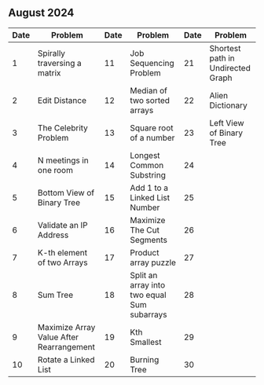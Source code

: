 ## August 2024

| Date | Problem                                  | Date | Problem                                     | Date | Problem                           |
| ---- | ---------------------------------------- | ---- | ------------------------------------------- | ---- | --------------------------------- |
| 1    | Spirally traversing a matrix             | 11   | Job Sequencing Problem                      | 21   | Shortest path in Undirected Graph |
| 2    | Edit Distance                            | 12   | Median of two sorted arrays                 | 22   | Alien Dictionary                  |
| 3    | The Celebrity Problem                    | 13   | Square root of a number                     | 23   | Left View of Binary Tree          |
| 4    | N meetings in one room                   | 14   | Longest Common Substring                    | 24   |                                   |
| 5    | Bottom View of Binary Tree               | 15   | Add 1 to a Linked List Number               | 25   |                                   |
| 6    | Validate an IP Address                   | 16   | Maximize The Cut Segments                   | 26   |                                   |
| 7    | K-th element of two Arrays               | 17   | Product array puzzle                        | 27   |                                   |
| 8    | Sum Tree                                 | 18   | Split an array into two equal Sum subarrays | 28   |                                   |
| 9    | Maximize Array Value After Rearrangement | 19   | Kth Smallest                                | 29   |                                   |
| 10   | Rotate a Linked List                     | 20   | Burning Tree                                | 30   |                                   |
